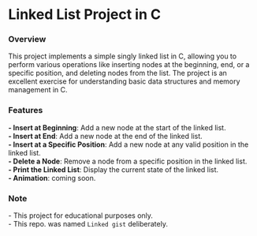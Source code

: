 <h1>Linked List Project in C</h1>
<h3>Overview</h3>
This project implements a simple singly linked list in C, allowing you to perform various operations like inserting nodes at the beginning, end, or a specific position, and deleting nodes from the list. The project is an excellent exercise for understanding basic data structures and memory management in C.

<h3>Features</h3>
<strong>- Insert at Beginning</strong>: Add a new node at the start of the linked list.<br/>
<strong>- Insert at End</strong>: Add a new node at the end of the linked list.<br/>
<strong>- Insert at a Specific Position</strong>: Add a new node at any valid position in the linked list.<br/>
<strong>- Delete a Node</strong>: Remove a node from a specific position in the linked list.<br/>
<strong>- Print the Linked List</strong>: Display the current state of the linked list.<br/>
<strong>- Animation</strong>: coming soon.

<h3>Note</h3>
- This project for educational purposes only.<br>
- This repo. was named <code>Linked gist</code> deliberately.<br>
